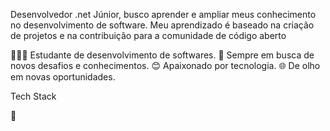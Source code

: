 Desenvolvedor .net Júnior, busco aprender e ampliar meus conhecimento no desenvolvimento de software.
Meu aprendizado é baseado na criação de projetos e na contribuição para a comunidade de código aberto

👨🏽‍💻 Estudante de desenvolvimento de softwares.
🤝 Sempre em busca de novos desafios e conhecimentos.
😊 Apaixonado por tecnologia.
🌐 De olho em novas oportunidades.

Tech Stack

<g-emoji class="g-emoji" alias="handshake" fallback-src="https://github.githubassets.com/images/icons/emoji/unicode/1f91d.png">🤝</g-emoji>
